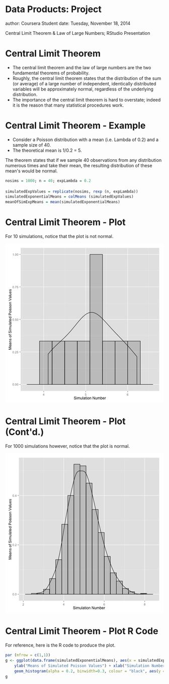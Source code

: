 Data Products: Project
========================================================
author: Coursera Student
date: Tuesday, November 18, 2014

Central Limit Theorem & Law of Large Numbers; 
RStudio Presentation

Central Limit Theorem
========================================================

- The central limit theorem and the law of large numbers are the two fundamental theorems of probability. 
- Roughly, the central limit theorem states that the distribution of the sum (or average) of a large number of independent, identically distributed variables will be approximately normal, regardless of the underlying distribution. 
- The importance of the central limit theorem is hard to overstate; indeed it is the reason that many statistical procedures work.

Central Limit Theorem - Example
========================================================
- Consider a Poisson distribution with a mean (i.e. Lambda of 0.2) and a sample size of 40. 
- The theoretical mean is 1/0.2 = 5. 

The theorem states that if we sample 40 observations from any distribution numerous times and take their mean, the resulting distribution of these mean's would be normal. 


```r
nosims = 1000; n = 40; expLambda = 0.2

simulatedExpValues = replicate(nosims, rexp (n, expLambda))
simulatedExponentialMeans = colMeans (simulatedExpValues)
meanOfSimExpMeans = mean(simulatedExponentialMeans)
```

Central Limit Theorem - Plot
========================================================
For 10 simulations, notice that the plot is not normal. 


![plot of chunk unnamed-chunk-3](DevDataProducts_CourseProject2-figure/unnamed-chunk-3-1.png) 

Central Limit Theorem - Plot (Cont'd.)
========================================================
For 1000 simulations however, notice that the plot is normal.


![plot of chunk unnamed-chunk-5](DevDataProducts_CourseProject2-figure/unnamed-chunk-5-1.png) 

Central Limit Theorem - Plot R Code
========================================================
For reference, here is the R code to produce the plot.

```r
par (mfrow = c(1,1))
g <- ggplot(data.frame(simulatedExponentialMeans), aes(x = simulatedExponentialMeans)) + 
    ylab("Means of Simulated Poisson Values") + xlab("Simulation Number") +
    geom_histogram(alpha = 0.2, binwidth=0.3, colour = "black", aes(y = ..density..)) + geom_density()
g
```

